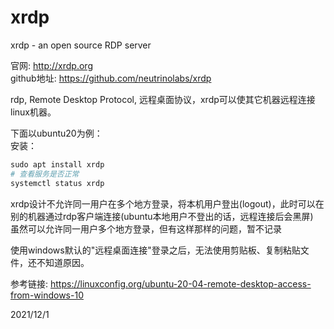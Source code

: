 # xrdp

xrdp - an open source RDP server  

官网: http://xrdp.org  
github地址: https://github.com/neutrinolabs/xrdp  

rdp, Remote Desktop Protocol, 远程桌面协议，xrdp可以使其它机器远程连接linux机器。  


下面以ubuntu20为例：  
安装：  
```r
sudo apt install xrdp
# 查看服务是否正常
systemctl status xrdp
```

xrdp设计不允许同一用户在多个地方登录，将本机用户登出(logout)，此时可以在别的机器通过rdp客户端连接(ubuntu本地用户不登出的话，远程连接后会黑屏)  
虽然可以允许同一用户多个地方登录，但有这样那样的问题，暂不记录  

使用windows默认的"远程桌面连接"登录之后，无法使用剪贴板、复制粘贴文件，还不知道原因。  


参考链接: https://linuxconfig.org/ubuntu-20-04-remote-desktop-access-from-windows-10  


2021/12/1  
